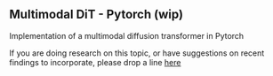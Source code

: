## Multimodal DiT - Pytorch (wip)

Implementation of a multimodal diffusion transformer in Pytorch

If you are doing research on this topic, or have suggestions on recent findings to incorporate, please drop a line [here](https://discord.gg/CM4PPyKRwZ)
